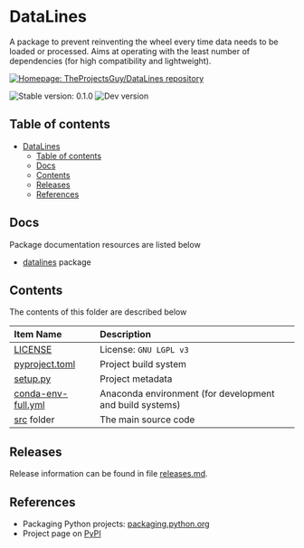# DataLines

A package to prevent reinventing the wheel every time data needs to be loaded or processed. Aims at operating with the least number of dependencies (for high compatibility and lightweight).

[![Homepage: TheProjectsGuy/DataLines repository](https://img.shields.io/badge/Homepage-TheProjectsGuy%2FDataLines-blueviolet)](https://github.com/TheProjectsGuy/DataLines)

![Stable version: 0.1.0](https://img.shields.io/badge/Stable-0.1.0-informational)
![Dev version](https://img.shields.io/badge/Dev-0.1.1-informational)

## Table of contents

- [DataLines](#datalines)
    - [Table of contents](#table-of-contents)
    - [Docs](#docs)
    - [Contents](#contents)
    - [Releases](#releases)
    - [References](#references)

## Docs

Package documentation resources are listed below

- [datalines](./src/datalines/README.md) package

## Contents

The contents of this folder are described below

| Item Name | Description |
| :---- | :----- |
| [LICENSE](./LICENSE) | License: `GNU LGPL v3` |
| [pyproject.toml](./pyproject.toml) | Project build system |
| [setup.py](./setup.py) | Project metadata |
| [conda-env-full.yml](./conda-env-full.yml) | Anaconda environment (for development and build systems) |
| [src](./src/README.md) folder | The main source code |

## Releases

Release information can be found in file [releases.md](./releases.md).

## References

- Packaging Python projects: [packaging.python.org](https://packaging.python.org/en/latest/tutorials/packaging-projects/)
- Project page on [PyPI](https://pypi.org/project/datalines/)
